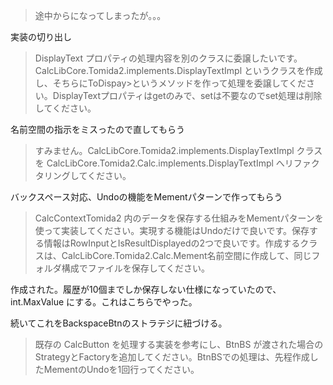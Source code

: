 > 途中からになってしまったが。。。

実装の切り出し

> DisplayText プロパティの処理内容を別のクラスに委譲したいです。
> CalcLibCore.Tomida2.implements.DisplayTextImpl というクラスを作成し、そちらにToDispay>というメソッドを作って処理を委譲してください。DisplayTextプロパティはgetのみで、setは不要なのでset処理は削除してください。

名前空間の指示をミスったので直してもらう

> すみません。CalcLibCore.Tomida2.implements.DisplayTextImpl クラスを CalcLibCore.Tomida2.Calc.implements.DisplayTextImpl へリファクタリングしてください。

バックスペース対応、Undoの機能をMementパターンで作ってもらう

> CalcContextTomida2 内のデータを保存する仕組みをMementパターンを使って実装してください。実現する機能はUndoだけで良いです。保存する情報はRowInputとIsResultDisplayedの2つで良いです。作成するクラスは、CalcLibCore.Tomida2.Calc.Mement名前空間に作成して、同じフォルダ構成でファイルを保存してください。

作成された。履歴が10個までしか保存しない仕様になっていたので、int.MaxValue にする。これはこちらでやった。

続いてこれをBackspaceBtnのストラテジに紐づける。

> 既存の CalcButton を処理する実装を参考にし、BtnBS が渡された場合のStrategyとFactoryを追加してください。BtnBSでの処理は、先程作成したMementのUndoを1回行ってください。
